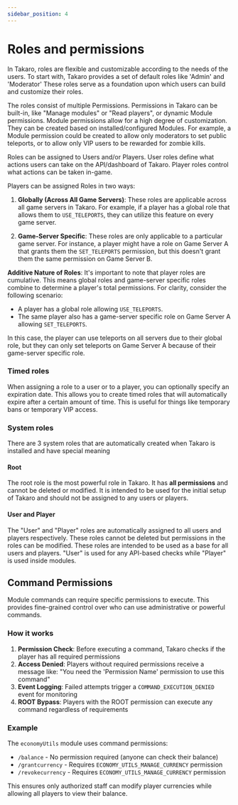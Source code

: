 ```yaml
---
sidebar_position: 4
---
```


# Roles and permissions

In Takaro, roles are flexible and customizable according to the needs of the users. To start with, Takaro provides a set of default roles like 'Admin' and 'Moderator' These roles serve as a foundation upon which users can build and customize their roles.

The roles consist of multiple Permissions. Permissions in Takaro can be built-in, like "Manage modules" or "Read players", or dynamic Module permissions. Module permissions allow for a high degree of customization. They can be created based on installed/configured Modules. For example, a Module permission could be created to allow only moderators to set public teleports, or to allow only VIP users to be rewarded for zombie kills.

Roles can be assigned to Users and/or Players. User roles define what actions users can take on the API/dashboard of Takaro. Player roles control what actions can be taken in-game.

Players can be assigned Roles in two ways:
1. **Globally (Across All Game Servers)**: These roles are applicable across all game servers in Takaro. For example, if a player has a global role that allows them to `USE_TELEPORTS`, they can utilize this feature on every game server.
   
2. **Game-Server Specific**: These roles are only applicable to a particular game server. For instance, a player might have a role on Game Server A that grants them the `SET_TELEPORTS` permission, but this doesn't grant them the same permission on Game Server B.

**Additive Nature of Roles**: It's important to note that player roles are cumulative. This means global roles and game-server specific roles combine to determine a player's total permissions. For clarity, consider the following scenario:

- A player has a global role allowing `USE_TELEPORTS`.
- The same player also has a game-server specific role on Game Server A allowing `SET_TELEPORTS`.

In this case, the player can use teleports on all servers due to their global role, but they can only set teleports on Game Server A because of their game-server specific role.

### Timed roles

When assigning a role to a user or to a player, you can optionally specify an expiration date. This allows you to create timed roles that will automatically expire after a certain amount of time. This is useful for things like temporary bans or temporary VIP access.

### System roles

There are 3 system roles that are automatically created when Takaro is installed and have special meaning

#### Root

The root role is the most powerful role in Takaro. It has **all permissions** and cannot be deleted or modified. It is intended to be used for the initial setup of Takaro and should not be assigned to any users or players.

#### User and Player

The "User" and "Player" roles are automatically assigned to all users and players respectively. These roles cannot be deleted but permissions in the roles can be modified. These roles are intended to be used as a base for all users and players. "User" is used for any API-based checks while "Player" is used inside modules.

## Command Permissions

Module commands can require specific permissions to execute. This provides fine-grained control over who can use administrative or powerful commands.

### How it works

1. **Permission Check**: Before executing a command, Takaro checks if the player has all required permissions
2. **Access Denied**: Players without required permissions receive a message like: "You need the 'Permission Name' permission to use this command"
3. **Event Logging**: Failed attempts trigger a `COMMAND_EXECUTION_DENIED` event for monitoring
4. **ROOT Bypass**: Players with the ROOT permission can execute any command regardless of requirements

### Example

The `economyUtils` module uses command permissions:
- `/balance` - No permission required (anyone can check their balance)
- `/grantcurrency` - Requires `ECONOMY_UTILS_MANAGE_CURRENCY` permission
- `/revokecurrency` - Requires `ECONOMY_UTILS_MANAGE_CURRENCY` permission

This ensures only authorized staff can modify player currencies while allowing all players to view their balance.
